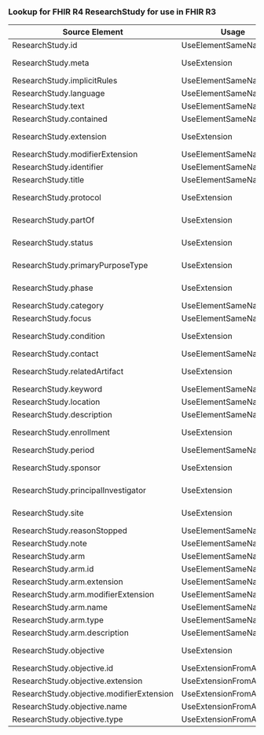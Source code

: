 ### Lookup for FHIR R4 ResearchStudy for use in FHIR R3

| Source Element | Usage | Target |
| -------------- | ----- | ------ |
| ResearchStudy.id | UseElementSameName | ResearchStudy.id |
| ResearchStudy.meta | UseExtension | http://hl7.org/fhir/4.0/StructureDefinition/extension-ResearchStudy.meta |
| ResearchStudy.implicitRules | UseElementSameName | ResearchStudy.implicitRules |
| ResearchStudy.language | UseElementSameName | ResearchStudy.language |
| ResearchStudy.text | UseElementSameName | ResearchStudy.text |
| ResearchStudy.contained | UseElementSameName | ResearchStudy.contained |
| ResearchStudy.extension | UseExtension | http://hl7.org/fhir/4.0/StructureDefinition/extension-ResearchStudy.extension |
| ResearchStudy.modifierExtension | UseElementSameName | ResearchStudy.modifierExtension |
| ResearchStudy.identifier | UseElementSameName | ResearchStudy.identifier |
| ResearchStudy.title | UseElementSameName | ResearchStudy.title |
| ResearchStudy.protocol | UseExtension | http://hl7.org/fhir/4.0/StructureDefinition/extension-ResearchStudy.protocol |
| ResearchStudy.partOf | UseExtension | http://hl7.org/fhir/4.0/StructureDefinition/extension-ResearchStudy.partOf |
| ResearchStudy.status | UseExtension | http://hl7.org/fhir/4.0/StructureDefinition/extension-ResearchStudy.status |
| ResearchStudy.primaryPurposeType | UseExtension | http://hl7.org/fhir/4.0/StructureDefinition/extension-ResearchStudy.primaryPurposeType |
| ResearchStudy.phase | UseExtension | http://hl7.org/fhir/4.0/StructureDefinition/extension-ResearchStudy.phase |
| ResearchStudy.category | UseElementSameName | ResearchStudy.category |
| ResearchStudy.focus | UseElementSameName | ResearchStudy.focus |
| ResearchStudy.condition | UseExtension | http://hl7.org/fhir/4.0/StructureDefinition/extension-ResearchStudy.condition |
| ResearchStudy.contact | UseElementSameName | ResearchStudy.contact |
| ResearchStudy.relatedArtifact | UseExtension | http://hl7.org/fhir/4.0/StructureDefinition/extension-ResearchStudy.relatedArtifact |
| ResearchStudy.keyword | UseElementSameName | ResearchStudy.keyword |
| ResearchStudy.location | UseElementSameName | ResearchStudy.jurisdiction |
| ResearchStudy.description | UseElementSameName | ResearchStudy.description |
| ResearchStudy.enrollment | UseExtension | http://hl7.org/fhir/4.0/StructureDefinition/extension-ResearchStudy.enrollment |
| ResearchStudy.period | UseElementSameName | ResearchStudy.period |
| ResearchStudy.sponsor | UseExtension | http://hl7.org/fhir/4.0/StructureDefinition/extension-ResearchStudy.sponsor |
| ResearchStudy.principalInvestigator | UseExtension | http://hl7.org/fhir/4.0/StructureDefinition/extension-ResearchStudy.principalInvestigator |
| ResearchStudy.site | UseExtension | http://hl7.org/fhir/4.0/StructureDefinition/extension-ResearchStudy.site |
| ResearchStudy.reasonStopped | UseElementSameName | ResearchStudy.reasonStopped |
| ResearchStudy.note | UseElementSameName | ResearchStudy.note |
| ResearchStudy.arm | UseElementSameName | ResearchStudy.arm |
| ResearchStudy.arm.id | UseElementSameName | ResearchStudy.arm.id |
| ResearchStudy.arm.extension | UseElementSameName | ResearchStudy.arm.extension |
| ResearchStudy.arm.modifierExtension | UseElementSameName | ResearchStudy.arm.modifierExtension |
| ResearchStudy.arm.name | UseElementSameName | ResearchStudy.arm.name |
| ResearchStudy.arm.type | UseElementSameName | ResearchStudy.arm.code |
| ResearchStudy.arm.description | UseElementSameName | ResearchStudy.arm.description |
| ResearchStudy.objective | UseExtension | http://hl7.org/fhir/4.0/StructureDefinition/extension-ResearchStudy.objective |
| ResearchStudy.objective.id | UseExtensionFromAncestor | - |
| ResearchStudy.objective.extension | UseExtensionFromAncestor | - |
| ResearchStudy.objective.modifierExtension | UseExtensionFromAncestor | - |
| ResearchStudy.objective.name | UseExtensionFromAncestor | - |
| ResearchStudy.objective.type | UseExtensionFromAncestor | - |
